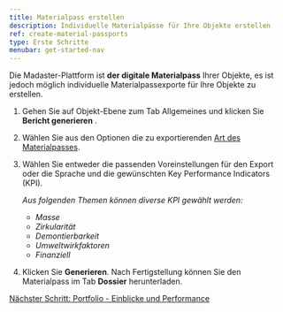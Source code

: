 ```yaml
---
title: Materialpass erstellen
description: Individuelle Materialpässe für Ihre Objekte erstellen
ref: create-material-passports
type: Erste Schritte
menubar: get-started-nav
---
```


 Die Madaster-Plattform ist **der digitale Materialpass** Ihrer Objekte, es ist jedoch möglich individuelle Materialpassexporte für Ihre Objekte zu erstellen.

1. Gehen Sie auf Objekt-Ebene zum Tab Allgemeines und klicken Sie **Bericht generieren** <iconify-icon inline icon='mdi-file-chart-outline'/>.
2. Wählen Sie aus den Optionen die zu exportierenden <a href="/at/de/knowledge-base/material-passports#arten-von-materialpässen" target="_blank">Art des Materialpasses</a>.
3. Wählen Sie entweder die passenden Voreinstellungen für den Export oder die Sprache und die gewünschten Key Performance Indicators (KPI).

    *Aus folgenden Themen können diverse KPI gewählt werden:*
    * *Masse*
    * *Zirkularität*
    * *Demontierbarkeit*
    * *Umweltwirkfaktoren*
    * *Finanziell*

4. Klicken Sie **Generieren**. Nach Fertigstellung können Sie den Materialpass im Tab **Dossier** herunterladen.

<a class="next-button" href="./portfolio-insights-and-performance">Nächster Schritt: Portfolio - Einblicke und Performance</a>